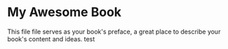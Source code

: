 # My Awesome Book

This file file serves as your book's preface, a great place to describe your book's content and ideas.
test
